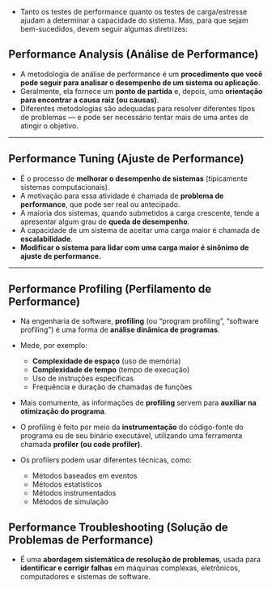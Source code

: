 - Tanto os testes de performance quanto os testes de carga/estresse ajudam a determinar a capacidade do sistema. Mas, para que sejam bem-sucedidos, devem seguir algumas diretrizes:

## **Performance Analysis (Análise de Performance)**

* A metodologia de análise de performance é um **procedimento que você pode seguir para analisar o desempenho de um sistema ou aplicação**.
* Geralmente, ela fornece um **ponto de partida** e, depois, uma **orientação para encontrar a causa raiz (ou causas)**.
* Diferentes metodologias são adequadas para resolver diferentes tipos de problemas — e pode ser necessário tentar mais de uma antes de atingir o objetivo.

---

## **Performance Tuning (Ajuste de Performance)**

* É o processo de **melhorar o desempenho de sistemas** (tipicamente sistemas computacionais).
* A motivação para essa atividade é chamada de **problema de performance**, que pode ser real ou antecipado.
* A maioria dos sistemas, quando submetidos a carga crescente, tende a apresentar algum grau de **queda de desempenho**.
* A capacidade de um sistema de aceitar uma carga maior é chamada de **escalabilidade**.
* **Modificar o sistema para lidar com uma carga maior é sinônimo de ajuste de performance.**

---

## **Performance Profiling (Perfilamento de Performance)**

* Na engenharia de software, **profiling** (ou “program profiling”, “software profiling”) é uma forma de **análise dinâmica de programas**.
* Mede, por exemplo:

  * **Complexidade de espaço** (uso de memória)
  * **Complexidade de tempo** (tempo de execução)
  * Uso de instruções específicas
  * Frequência e duração de chamadas de funções
* Mais comumente, as informações de **profiling** servem para **auxiliar na otimização do programa**.
* O profiling é feito por meio da **instrumentação** do código-fonte do programa ou de seu binário executável, utilizando uma ferramenta chamada **profiler (ou code profiler)**.
* Os profilers podem usar diferentes técnicas, como:

  * Métodos baseados em eventos
  * Métodos estatísticos
  * Métodos instrumentados
  * Métodos de simulação

## **Performance Troubleshooting (Solução de Problemas de Performance)**

* É uma **abordagem sistemática de resolução de problemas**, usada para **identificar e corrigir falhas** em máquinas complexas, eletrônicos, computadores e sistemas de software.